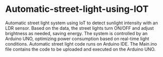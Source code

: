 # Automatic-street-light-using-IOT
Automatic street light system using IoT to detect sunlight intensity with an LDR sensor. Based on the data, the street lights turn ON/OFF and adjust brightness as needed, saving energy. The system is controlled by an Arduino UNO, optimizing power consumption based on real-time light conditions. Automatic street light code runs on Arduino IDE. The Main.ino file contains the code to be uploaded and executed on the Arduino UNO.

